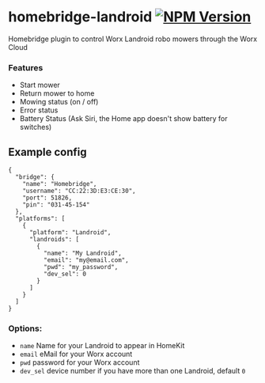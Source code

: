 # homebridge-landroid [![NPM Version](https://img.shields.io/npm/v/homebridge-landroid.svg)](https://www.npmjs.com/package/homebridge-landroid)
Homebridge plugin to control Worx Landroid robo mowers through the Worx Cloud

### Features
 - Start mower
 - Return mower to home
 - Mowing status (on / off)
 - Error status
 - Battery Status (Ask Siri, the Home app doesn't show battery for switches)

## Example config
```
{
  "bridge": {
    "name": "Homebridge",
    "username": "CC:22:3D:E3:CE:30",
    "port": 51826,
    "pin": "031-45-154"
  },
  "platforms": [
    {
      "platform": "Landroid",
      "landroids": [
        {
          "name": "My Landroid",
          "email": "my@email.com",
          "pwd": "my_password",
          "dev_sel": 0
        }
      ]
    }
  ]
}
```

### Options:
 - `name` Name for your Landroid to appear in HomeKit
 - `email` eMail for your Worx account
 - `pwd` password for your Worx account
 - `dev_sel` device number if you have more than one Landroid, default `0`
